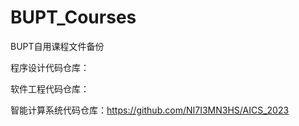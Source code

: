 # BUPT_Courses

BUPT自用课程文件备份

程序设计代码仓库：

软件工程代码仓库：

智能计算系统代码仓库：https://github.com/NI7I3MN3HS/AICS_2023

